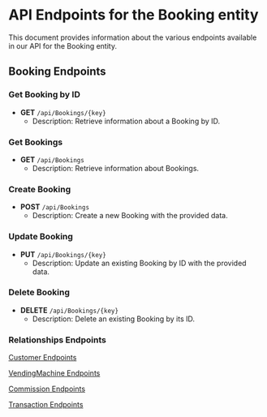 # API Endpoints for the Booking entity

This document provides information about the various endpoints available in our API for the Booking entity.

## Booking Endpoints

### Get Booking by ID
- **GET** `/api/Bookings/{key}`
  - Description: Retrieve information about a Booking by ID.
  
### Get Bookings
- **GET** `/api/Bookings`
  - Description: Retrieve information about Bookings.

### Create Booking
- **POST** `/api/Bookings`
  - Description: Create a new Booking with the provided data.

### Update Booking
- **PUT** `/api/Bookings/{key}`
  - Description: Update an existing Booking by ID with the provided data.
 
### Delete Booking
- **DELETE** `/api/Bookings/{key}`
  - Description: Delete an existing Booking by its ID.

### Relationships Endpoints

[Customer Endpoints](CustomerEndpoints.md)

[VendingMachine Endpoints](VendingMachineEndpoints.md)

[Commission Endpoints](CommissionEndpoints.md)

[Transaction Endpoints](TransactionEndpoints.md)
